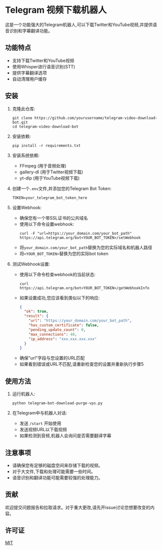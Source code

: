 # Telegram 视频下载机器人

这是一个功能强大的Telegram机器人,可以下载Twitter和YouTube视频,并提供语音识别和字幕翻译功能。

## 功能特点

- 支持下载Twitter和YouTube视频
- 使用Whisper进行语音识别(STT)
- 提供字幕翻译选项
- 自动清理用户缓存

## 安装

1. 克隆此仓库:
   ```
   git clone https://github.com/yourusername/telegram-video-download-bot.git
   cd telegram-video-download-bot
   ```

2. 安装依赖:
   ```
   pip install -r requirements.txt
   ```

3. 安装系统依赖:
   - FFmpeg (用于音频处理)
   - gallery-dl (用于Twitter视频下载)
   - yt-dlp (用于YouTube视频下载)

4. 创建一个`.env`文件,并添加您的Telegram Bot Token:
   ```
   TOKEN=your_telegram_bot_token_here
   ```

5. 设置Webhook:
   - 确保您有一个带SSL证书的公共域名
   - 使用以下命令设置webhook:
     ```
     curl -F "url=https://your_domain.com/your_bot_path" https://api.telegram.org/bot<YOUR_BOT_TOKEN>/setWebhook
     ```
   - 将`your_domain.com/your_bot_path`替换为您的实际域名和机器人路径
   - 将`<YOUR_BOT_TOKEN>`替换为您的实际bot token

6. 测试Webhook设置:
   - 使用以下命令检查webhook的当前状态:
     ```
     curl https://api.telegram.org/bot<YOUR_BOT_TOKEN>/getWebhookInfo
     ```
   - 如果设置成功,您应该看到类似以下的响应:
     ```json
     {
       "ok": true,
       "result": {
         "url": "https://your_domain.com/your_bot_path",
         "has_custom_certificate": false,
         "pending_update_count": 0,
         "max_connections": 40,
         "ip_address": "xxx.xxx.xxx.xxx"
       }
     }
     ```
   - 确保"url"字段与您设置的URL匹配
   - 如果看到错误或URL不匹配,请重新检查您的设置并重新执行步骤5

## 使用方法

1. 运行机器人:
   ```
   python telegram-bot-download-purge-vps.py
   ```

2. 在Telegram中与机器人对话:
   - 发送 `/start` 开始使用
   - 发送视频URL以下载视频
   - 如果检测到音频,机器人会询问是否需要翻译字幕

## 注意事项

- 请确保您有足够的磁盘空间来存储下载的视频。
- 对于大文件,下载和处理可能需要一些时间。
- 语音识别和翻译功能可能需要较强的处理能力。

## 贡献

欢迎提交问题报告和拉取请求。对于重大更改,请先开issue讨论您想要改变的内容。

## 许可证

[MIT](https://choosealicense.com/licenses/mit/)
